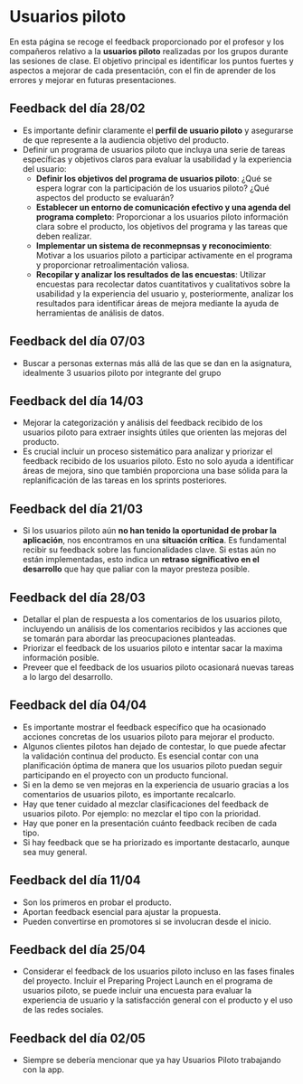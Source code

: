 # Usuarios piloto

En esta página se recoge el feedback proporcionado por el profesor y los compañeros relativo a la **usuarios piloto** realizadas por los grupos durante las sesiones de clase. El objetivo principal es identificar los puntos fuertes y aspectos a mejorar de cada presentación, con el fin de aprender de los errores y mejorar en futuras presentaciones. 

## Feedback del día 28/02
- Es importante definir claramente el **perfil de usuario piloto** y asegurarse de que represente a la audiencia objetivo del producto. 
- Definir un programa de usuarios piloto que incluya una serie de tareas específicas y objetivos claros para evaluar la usabilidad y la experiencia del usuario:
    - **Definir los objetivos del programa de usuarios piloto**: ¿Qué se espera lograr con la participación de los usuarios piloto? ¿Qué aspectos del producto se evaluarán?
    - **Establecer un entorno de comunicación efectivo y una agenda del programa completo**: Proporcionar a los usuarios piloto información clara sobre el producto, los objetivos del programa y las tareas que deben realizar.
    - **Implementar un sistema de reconmepnsas y reconocimiento**: Motivar a los usuarios piloto a participar activamente en el programa y proporcionar retroalimentación valiosa.
    - **Recopilar y analizar los resultados de las encuestas**: Utilizar encuestas para recolectar datos cuantitativos y cualitativos sobre la usabilidad y la experiencia del usuario y, posteriormente, analizar los resultados para identificar áreas de mejora mediante la ayuda de herramientas de análisis de datos.

## Feedback del día 07/03
- Buscar a personas externas más allá de las que se dan en la asignatura, idealmente 3 usuarios piloto por integrante del grupo

## Feedback del día 14/03
- Mejorar la categorización y análisis del feedback recibido de los usuarios piloto para extraer insights útiles que orienten las mejoras del producto.
- Es crucial incluir un proceso sistemático para analizar y priorizar el feedback recibido de los usuarios piloto. Esto no solo ayuda a identificar áreas de mejora, sino que también proporciona una base sólida para la replanificación de las tareas en los sprints posteriores.

## Feedback del día 21/03
- Si los usuarios piloto aún **no han tenido la oportunidad de probar la aplicación**, nos encontramos en una **situación crítica**. Es fundamental recibir su feedback sobre las funcionalidades clave. Si estas aún no están implementadas, esto indica un **retraso significativo en el desarrollo** que hay que paliar con la mayor presteza posible.

## Feedback del día 28/03
- Detallar el plan de respuesta a los comentarios de los usuarios piloto, incluyendo un análisis de los comentarios recibidos y las acciones que se tomarán para abordar las preocupaciones planteadas.
- Priorizar el feedback de los usuarios piloto e intentar sacar la maxima información posible.
- Preveer que el feedback de los usuarios piloto ocasionará nuevas tareas a lo largo del desarrollo.

## Feedback del día 04/04
- Es importante mostrar el feedback específico que ha ocasionado acciones concretas de los usuarios piloto para mejorar el producto.
- Algunos clientes pilotos han dejado de contestar, lo que puede afectar la validación continua del producto. Es esencial contar con una planificación óptima de manera que los usuarios piloto puedan seguir participando en el proyecto con un producto funcional. 
- Si en la demo se ven mejoras en la experiencia de usuario gracias a los comentarios de usuarios piloto, es importante recalcarlo.
- Hay que tener cuidado al mezclar clasificaciones del feedback de usuarios piloto. Por ejemplo: no mezclar el tipo con la prioridad.
- Hay que poner en la presentación cuánto feedback reciben de cada tipo.
- Si hay feedback que se ha priorizado es importante destacarlo, aunque sea muy general.

## Feedback del día 11/04
- Son los primeros en probar el producto.
- Aportan feedback esencial para ajustar la propuesta.
- Pueden convertirse en promotores si se involucran desde el inicio.

## Feedback del día 25/04
- Considerar el feedback de los usuarios piloto incluso en las fases finales del proyecto. Incluir el Preparing Project Launch en el programa de usuarios piloto, se puede incluir una encuesta para evaluar la experiencia de usuario y la satisfacción general con el producto y el uso de las redes sociales.

## Feedback del día 02/05

- Siempre se debería mencionar que ya hay Usuarios Piloto trabajando con la app. 